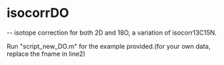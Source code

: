 # isocorrDO 
-- isotope correction for both 2D and 18O, a variation of isocorr13C15N.

Run "script_new_DO.m" for the example provided.(for your own data, replace the fname in line2)

